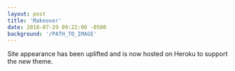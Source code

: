 ```yaml
---
layout: post
title: 'Makeover'
date: 2018-07-29 09:22:00 -0500
background: '/PATH_TO_IMAGE'
---
```


Site appearance has been uplifted and is now hosted on Heroku to support the new theme.
